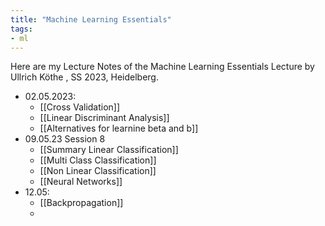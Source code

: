```yaml
---
title: "Machine Learning Essentials"
tags:
- ml
---
```


Here are my Lecture Notes of the Machine Learning Essentials Lecture by Ullrich Köthe , SS 2023, Heidelberg.
- 02.05.2023:
	- [[Cross Validation]]
	- [[Linear Discriminant Analysis]]
	- [[Alternatives for learnine beta and b]]
- 09.05.23 Session 8
	- [[Summary Linear Classification]]
	- [[Multi Class Classification]]
	- [[Non Linear Classification]]
	- [[Neural Networks]]
- 12.05: 
	- [[Backpropagation]]
	- 


